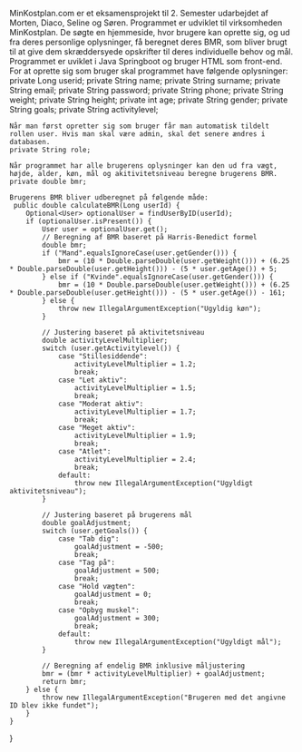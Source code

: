 MinKostplan.com er et eksamensprojekt til 2. Semester udarbejdet af Morten, Diaco, Seline og Søren. 
Programmet er udviklet til virksomheden MinKostplan. De søgte en hjemmeside, hvor brugere kan oprette sig, og ud fra deres personlige oplysninger, få beregnet deres BMR, som bliver brugt til at give dem skræddersyede opskrifter til deres individuelle behov og mål.
Programmet er uviklet i Java Springboot og bruger HTML som front-end. 
For at oprette sig som bruger skal programmet have følgende oplysninger:
    private Long userid;
    private String name;
    private String surname;
    private String email;
    private String password;
    private String phone;
    private String weight;
    private String height;
    private int age;
    private String gender;
    private String goals;
    private String activitylevel;

    Når man først opretter sig som bruger får man automatisk tildelt rollen user. Hvis man skal være admin, skal det senere ændres i databasen. 
    private String role;

    Når programmet har alle brugerens oplysninger kan den ud fra vægt, højde, alder, køn, mål og akitivitetsniveau beregne brugerens BMR. 
    private double bmr;

    Brugerens BMR bliver udberegnet på følgende måde:
     public double calculateBMR(Long userId) {
        Optional<User> optionalUser = findUserByID(userId);
        if (optionalUser.isPresent()) {
            User user = optionalUser.get();
            // Beregning af BMR baseret på Harris-Benedict formel
            double bmr;
            if ("Mand".equalsIgnoreCase(user.getGender())) {
                bmr = (10 * Double.parseDouble(user.getWeight())) + (6.25 * Double.parseDouble(user.getHeight())) - (5 * user.getAge()) + 5;
            } else if ("Kvinde".equalsIgnoreCase(user.getGender())) {
                bmr = (10 * Double.parseDouble(user.getWeight())) + (6.25 * Double.parseDouble(user.getHeight())) - (5 * user.getAge()) - 161;
            } else {
                throw new IllegalArgumentException("Ugyldig køn");
            }

            // Justering baseret på aktivitetsniveau
            double activityLevelMultiplier;
            switch (user.getActivitylevel()) {
                case "Stillesiddende":
                    activityLevelMultiplier = 1.2;
                    break;
                case "Let aktiv":
                    activityLevelMultiplier = 1.5;
                    break;
                case "Moderat aktiv":
                    activityLevelMultiplier = 1.7;
                    break;
                case "Meget aktiv":
                    activityLevelMultiplier = 1.9;
                    break;
                case "Atlet":
                    activityLevelMultiplier = 2.4;
                    break;
                default:
                    throw new IllegalArgumentException("Ugyldigt aktivitetsniveau");
            }

            // Justering baseret på brugerens mål
            double goalAdjustment;
            switch (user.getGoals()) {
                case "Tab dig":
                    goalAdjustment = -500;
                    break;
                case "Tag på":
                    goalAdjustment = 500;
                    break;
                case "Hold vægten":
                    goalAdjustment = 0;
                    break;
                case "Opbyg muskel":
                    goalAdjustment = 300;
                    break;
                default:
                    throw new IllegalArgumentException("Ugyldigt mål");
            }

            // Beregning af endelig BMR inklusive måljustering
            bmr = (bmr * activityLevelMultiplier) + goalAdjustment;
            return bmr;
        } else {
            throw new IllegalArgumentException("Brugeren med det angivne ID blev ikke fundet");
        }
    }
}
